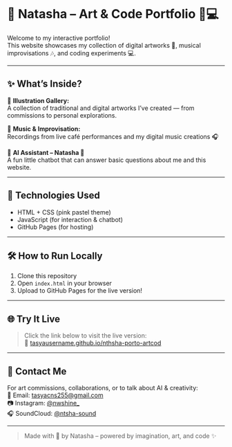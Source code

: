 # 🌸 Natasha – Art & Code Portfolio 🎨💻

Welcome to my interactive portfolio!  
This website showcases my collection of digital artworks 🎨, musical improvisations 🎶, and coding experiments 💻.

---

## ✨ What’s Inside?

🔹 **Illustration Gallery:**  
A collection of traditional and digital artworks I’ve created — from commissions to personal explorations.

🔹 **Music & Improvisation:**  
Recordings from live café performances and my digital music creations 🎧

🔹 **AI Assistant – Natasha 🤖**  
A fun little chatbot that can answer basic questions about me and this website.

---

## 🔧 Technologies Used
- HTML + CSS (pink pastel theme)
- JavaScript (for interaction & chatbot)
- GitHub Pages (for hosting)

---

## 🛠 How to Run Locally

1. Clone this repository
2. Open `index.html` in your browser
3. Upload to GitHub Pages for the live version!

---

## 🌐 Try It Live
> Click the link below to visit the live version:  
> 🔗 [tasyausername.github.io/nthsha-porto-artcod](#)

---

## 💌 Contact Me
For art commissions, collaborations, or to talk about AI & creativity:  
📧 Email: tasyacns255@gmail.com  
📷 Instagram: [@nwshine_](https://instagram.com/nwshine_)  
🎧 SoundCloud: [@ntsha-sound](https://soundcloud.com)

---

> Made with 💖 by Natasha – powered by imagination, art, and code ✨
